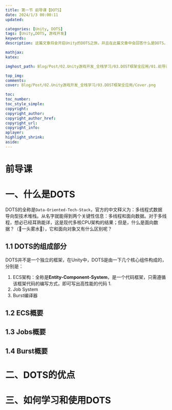 ```yaml
---
title: 第一节 前导课【DOTS】
date: 2024/1/3 00:00:11
updated: 

categories: [Unity, DOTS]
tags: [Unity,DOTS, 游戏开发]
keywords: 
description: 这篇文章将会开启Unity的DOTS之旅，并且在此篇文章中会回答什么是DOTS，为什么要使用DOST，DOTS应该如何学习等问题。

mathjax: 
katex: 

imghost_path: Blog/Post/02.Unity游戏开发_全栈学习/03.DOST框架全应用/01.前导课【DOTS】.md

top_img: 
comments: 
cover: Blog/Post/02.Unity游戏开发_全栈学习/03.DOST框架全应用/Cover.png

toc: 
toc_number: 
toc_style_simple: 
copyright: 
copyright_author: 
copyright_author_href: 
copyright_url: 
copyright_info: 
aplayer: 
highlight_shrink: 
aside: 
---
```


# 前导课

# 一、什么是DOTS

DOTS的全称是`Data-Oriented-Tech-Stack`，官方的中文释义为：多线程式数据导向型技术堆栈。从名字就能得到两个关键性信息：多线程和面向数据。对于多线程，想必已经耳熟能详，这是现代多核CPU架构的结果；但是，什么是面向数据？（🤔一头雾水🤔），它和面向对象又有什么区别呢？

## 1.1 DOTS的组成部分

DOTS并不是一个独立的框架，在Unity中，DOTS是由一下几个核心组件构成的，分别是：

1. ECS架构：全称是**Entity-Component-System**，是一个代码框架，只需遵循该框架代码的编写方式，即可写出高性能的代码
    1. 
2. Job System
3. Burst编译器

## 1.2 ECS概要

## 1.3 Jobs概要

## 1.4 Burst概要



# 二、DOTS的优点

# 三、如何学习和使用DOTS